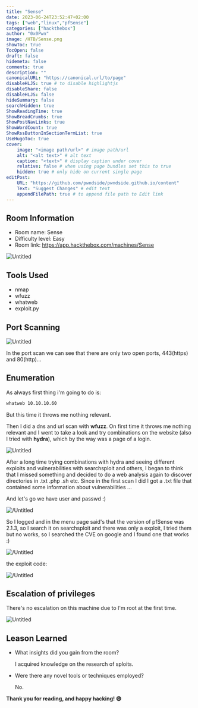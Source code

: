 ```yaml
---
title: "Sense"
date: 2023-06-24T23:52:47+02:00
tags: ["web","linux","pfSense"]
categories: ["hackthebox"]
author: "0x0Pwn"
image: /HTB/Sense.png
showToc: true
TocOpen: false
draft: false
hidemeta: false
comments: true
description: ""
canonicalURL: "https://canonical.url/to/page"
disableHLJS: true # to disable highlightjs
disableShare: false
disableHLJS: false
hideSummary: false
searchHidden: true
ShowReadingTime: true
ShowBreadCrumbs: true
ShowPostNavLinks: true
ShowWordCount: true
ShowRssButtonInSectionTermList: true
UseHugoToc: true
cover:
    image: "<image path/url>" # image path/url
    alt: "<alt text>" # alt text
    caption: "<text>" # display caption under cover
    relative: false # when using page bundles set this to true
    hidden: true # only hide on current single page
editPost:
    URL: "https://github.com/pwndside/pwndside.github.io/content"
    Text: "Suggest Changes" # edit text
    appendFilePath: true # to append file path to Edit link
---
```



## Room Information

- Room name: Sense
- Difficulty level: Easy
- Room link: https://app.hackthebox.com/machines/Sense

![Untitled](/HTB/Sense.png)

## Tools Used

- nmap
- wfuzz
- whatweb
- exploit.py


## Port Scanning

![Untitled](/HTB/nmap-sense.png)

In the port scan we can see that there are only two open ports, 443(https) and 80(http)...

## Enumeration

As always first thing i'm going to do is:

```bash
whatweb 10.10.10.60
```
But this time it throws me nothing relevant.

Then I did a dns and url scan with **wfuzz**. On first time it throws me nothing relevant and I went 
to take a look and try combinations on the website (also I tried with **hydra**), which by the way was a page of a login.

![Untitled](/HTB/login-sense.png)

After a long time trying combinations with hydra and seeing different exploits and vulnerabilities with searchsploit and
others, I began to think that I missed something and decided to do a web analysis again to discover directories in .txt .php .sh etc. 
Since in the first scan I did I got a .txt file that contained some information about vulnerabilities ...

And let's go we have user and passwd :)

![/Untitled](/HTB/credentials-sense.png)

So I logged and in the menu page said's that the version of pfSense was 2.1.3, so I search it on searchsploit and there was only a exploit,
I tried them but no works, so I searched the CVE on google and I found one that works :)

![/Untitled](/HTB/root-sense.png)

the exploit code:

![/Untitled](/HTB/exploit-sense.png)


## Escalation of privileges

There's no escalation on this machine due to I'm root at the first time. 

![Untitled](/HTB/flags-sense.png)


## Leason Learned

- What insights did you gain from the room?
    
    I acquired knowledge on the research of sploits.
    
- Were there any novel tools or techniques employed?
    
    No.

**Thank you for reading, and happy hacking! 😄**
